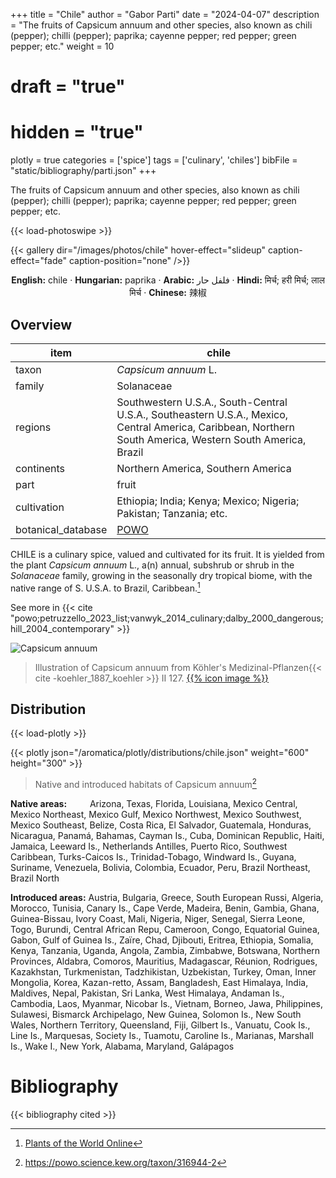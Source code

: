 +++
title = "Chile"
author = "Gabor Parti"
date = "2024-04-07"
description = "The fruits of Capsicum annuum and other species, also known as chili (pepper); chilli (pepper); paprika; cayenne pepper; red pepper; green pepper; etc."
weight = 10
# draft = "true"
# hidden = "true"
plotly = true
categories = ['spice']
tags = ['culinary', 'chiles']
bibFile = "static/bibliography/parti.json"
+++

The fruits of Capsicum annuum and other species, also known as chili (pepper); chilli (pepper); paprika; cayenne pepper; red pepper; green pepper; etc.

 [<i class="fab fa-wikipedia-w"></i>](https://en.wikipedia.org/wiki/Chili_pepper){{< load-photoswipe >}}

{{< gallery dir="/images/photos/chile" hover-effect="slideup" caption-effect="fade" caption-position="none" />}}

<center>

**English:** chile · **Hungarian:** paprika · **Arabic:** <span class="arabic-text" dir="rtl">فلفل حار</span> · **Hindi:** <span class="devanagari-text">मिर्च; हरी मिर्च; लाल मिर्च</span> · **Chinese:** <span class="traditional-chinese-text">辣椒</span>

</center>

## Overview

|       item       |                                                                          chile                                                                          |
|------------------|---------------------------------------------------------------------------------------------------------------------------------------------------------|
|       taxon      |                                                                   *Capsicum annuum* L.                                                                  |
|      family      |                                                                        Solanaceae                                                                       |
|      regions     |Southwestern U.S.A., South-Central U.S.A., Southeastern U.S.A., Mexico, Central America, Caribbean, Northern South America, Western South America, Brazil|
|    continents    |                                                            Northern America, Southern America                                                           |
|       part       |                                                                          fruit                                                                          |
|    cultivation   |                                            Ethiopia; India; Kenya; Mexico; Nigeria; Pakistan; Tanzania; etc.                                            |
|botanical_database|                                                   [POWO](https://powo.science.kew.org/taxon/316944-2)                                                   |

CHILE is a culinary spice, valued and cultivated for its fruit. It is yielded from the plant *Capsicum annuum* L., a(n) annual, subshrub or shrub in the *Solanaceae* family, growing in the seasonally dry tropical biome, with the native range of S. U.S.A. to Brazil, Caribbean.[^powo_chile]

[^powo_chile]: [Plants of the World Online](https://powo.science.kew.org)

 See more in  {{< cite "powo;petruzzello_2023_list;vanwyk_2014_culinary;dalby_2000_dangerous;hill_2004_contemporary" >}}

![Capsicum annuum](/images/illustrations/chile.png?width=40rem "Illustration of Capsicum annuum from Köhler's Medizinal-Pflanzen")

>Illustration of Capsicum annuum from Köhler's Medizinal-Pflanzen{{< cite -koehler_1887_koehler >}} II 127. [{{% icon image %}}](https://www.biodiversitylibrary.org/item/10837#page/599/mode/1up)

## Distribution

{{< load-plotly >}}

{{< plotly json="/aromatica/plotly/distributions/chile.json" weight="600" height="300" >}}

>Native and introduced habitats of Capsicum annuum[^powo]

[^powo]: https://powo.science.kew.org/taxon/316944-2

<p style="text-align:left;">

**Native areas:** &ensp; &ensp; &ensp; Arizona, Texas, Florida, Louisiana, Mexico Central, Mexico Northeast, Mexico Gulf, Mexico Northwest, Mexico Southwest, Mexico Southeast, Belize, Costa Rica, El Salvador, Guatemala, Honduras, Nicaragua, Panamá, Bahamas, Cayman Is., Cuba, Dominican Republic, Haiti, Jamaica, Leeward Is., Netherlands Antilles, Puerto Rico, Southwest Caribbean, Turks-Caicos Is., Trinidad-Tobago, Windward Is., Guyana, Suriname, Venezuela, Bolivia, Colombia, Ecuador, Peru, Brazil Northeast, Brazil North

**Introduced areas:** Austria, Bulgaria, Greece, South European Russi, Algeria, Morocco, Tunisia, Canary Is., Cape Verde, Madeira, Benin, Gambia, Ghana, Guinea-Bissau, Ivory Coast, Mali, Nigeria, Niger, Senegal, Sierra Leone, Togo, Burundi, Central African Repu, Cameroon, Congo, Equatorial Guinea, Gabon, Gulf of Guinea Is., Zaïre, Chad, Djibouti, Eritrea, Ethiopia, Somalia, Kenya, Tanzania, Uganda, Angola, Zambia, Zimbabwe, Botswana, Northern Provinces, Aldabra, Comoros, Mauritius, Madagascar, Réunion, Rodrigues, Kazakhstan, Turkmenistan, Tadzhikistan, Uzbekistan, Turkey, Oman, Inner Mongolia, Korea, Kazan-retto, Assam, Bangladesh, East Himalaya, India, Maldives, Nepal, Pakistan, Sri Lanka, West Himalaya, Andaman Is., Cambodia, Laos, Myanmar, Nicobar Is., Vietnam, Borneo, Jawa, Philippines, Sulawesi, Bismarck Archipelago, New Guinea, Solomon Is., New South Wales, Northern Territory, Queensland, Fiji, Gilbert Is., Vanuatu, Cook Is., Line Is., Marquesas, Society Is., Tuamotu, Caroline Is., Marianas, Marshall Is., Wake I., New York, Alabama, Maryland, Galápagos

</p>



# Bibliography

{{< bibliography cited >}}

